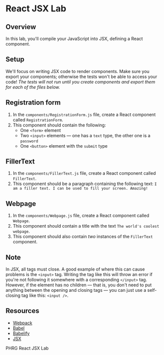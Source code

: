# React JSX Lab

## Overview

In this lab, you'll compile your JavaScript into JSX, defining a React component.

## Setup

We'll focus on writing JSX code to render components. Make sure you export your components; otherwise the tests won't be able to access your code! *The tests will not run until you create components and export them for each of the files below.*

## Registration form
1. In the `components/RegistrationForm.js` file, create a React component called `RegistrationForm`.
2. This component should contain the following:
    - One `<form>` element
    - Two `<input>` elements — one has a `text` type, the other one is a `password`
    - One `<button>` element with the `submit` type

## FillerText
1. In the `components/FillerText.js` file, create a React component called `FillerText`.
2. This component should be a paragraph containing the following text: `I am a filler text. I can be used to fill your screen. Amazing!`

## Webpage
1. In the `components/Webpage.js` file, create a React component called `Webpage`.
2. This component should contain a title with the text `The world's coolest webpage`.
3. This component should also contain _two_ instances of the `FillerText` component.

## Note
In JSX, all tags must close. A good example of where this can cause problems is the `<input>` tag. Writing the tag like this will throw an error if you're not following it somewhere with a corresponding `</input>` tag. However, if the element has no children — that is, you don't need to put anything between the opening and closing tags — you can just use a self-closing tag like this: `<input />`.

## Resources
- [Webpack][Webpack]
- [Babel](http://babeljs.io/)
- [Babelify][babelify]
- [JSX](https://facebook.github.io/react/docs/jsx-in-depth.html)

[Webpack]: https://webpack.github.io
[babelify]: https://github.com/babel/babelify
<p data-visibility='hidden'>PHRG React JSX Lab</p>